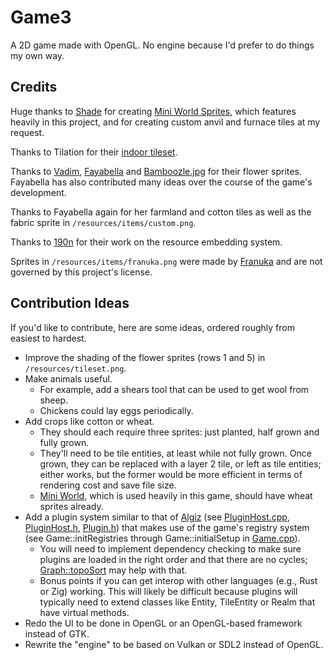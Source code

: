 # Game3
A 2D game made with OpenGL. No engine because I'd prefer to do things my own way.

## Credits
Huge thanks to [Shade](https://merchant-shade.itch.io/) for creating [Mini World Sprites](https://merchant-shade.itch.io/16x16-mini-world-sprites),
which features heavily in this project, and for creating custom anvil and furnace tiles at my request.

Thanks to Tilation for their [indoor tileset](https://tilation.itch.io/16x16-small-indoor-tileset).

Thanks to [Vadim](https://github.com/Vadimuh), [Fayabella](https://github.com/Fayabella) and [Bamboozle.jpg](https://github.com/Bamboozle-jpg) for their flower sprites. Fayabella has also contributed many ideas over the course of the game's development.

Thanks to Fayabella again for her farmland and cotton tiles as well as the fabric sprite in `/resources/items/custom.png`.

Thanks to [190n](https://github.com/190n) for their work on the resource embedding system.

Sprites in `/resources/items/franuka.png` were made by [Franuka](https://twitter.com/franuka_art) and are not governed by this project's license.

## Contribution Ideas
If you'd like to contribute, here are some ideas, ordered roughly from easiest to hardest.

- Improve the shading of the flower sprites (rows 1 and 5) in `/resources/tileset.png`.
- Make animals useful.
	- For example, add a shears tool that can be used to get wool from sheep.
	- Chickens could lay eggs periodically.
- Add crops like cotton or wheat.
	- They should each require three sprites: just planted, half grown and fully grown.
	- They'll need to be tile entities, at least while not fully grown. Once grown, they can be replaced with a layer 2 tile, or left as tile entities; either works, but the former would be more efficient in terms of rendering cost and save file size.
	- [Mini World](https://merchant-shade.itch.io/16x16-mini-world-sprites), which is used heavily in this game, should have wheat sprites already.
- Add a plugin system similar to that of [Algiz](https://github.com/heimskr/algiz)
	(see [PluginHost.cpp](https://github.com/heimskr/algiz/blob/master/src/PluginHost.cpp),
	[PluginHost.h](https://github.com/heimskr/algiz/blob/master/include/plugins/PluginHost.h),
	[Plugin.h](https://github.com/heimskr/algiz/blob/master/include/plugins/Plugin.h)) that makes use of the game's registry system
	(see Game::initRegistries through Game::initialSetup in [Game.cpp](https://github.com/heimskr/game3/blob/master/src/game/Game.cpp)).
	- You will need to implement dependency checking to make sure plugins are loaded in the right order and that there are no cycles;
		[Graph::topoSort](https://github.com/heimskr/game3/blob/master/include/graph/Graph.h) may help with that.
	- Bonus points if you can get interop with other languages (e.g., Rust or Zig) working. This will likely be difficult because plugins will typically need to extend classes like Entity, TileEntity or Realm that have virtual methods.
- Redo the UI to be done in OpenGL or an OpenGL-based framework instead of GTK.
- Rewrite the "engine" to be based on Vulkan or SDL2 instead of OpenGL.
